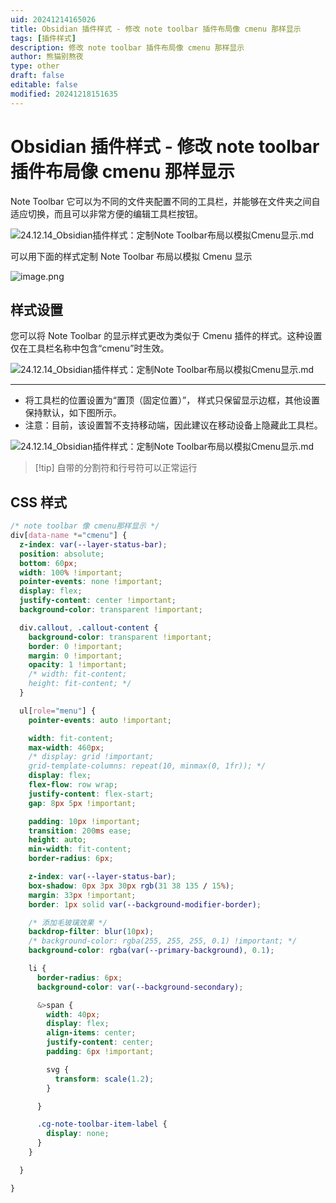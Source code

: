 ```yaml
---
uid: 20241214165026
title: Obsidian 插件样式 - 修改 note toolbar 插件布局像 cmenu 那样显示
tags: [插件样式]
description: 修改 note toolbar 插件布局像 cmenu 那样显示
author: 熊猫别熬夜
type: other
draft: false
editable: false
modified: 20241218151635
---
```


# Obsidian 插件样式 - 修改 note toolbar 插件布局像 cmenu 那样显示

Note Toolbar 它可以为不同的文件夹配置不同的工具栏，并能够在文件夹之间自适应切换，而且可以非常方便的编辑工具栏按钮。

![24.12.14_Obsidian插件样式：定制Note Toolbar布局以模拟Cmenu显示.md](https://cdn.pkmer.cn/images/202412141716376.png!pkmer)

可以用下面的样式定制 Note Toolbar 布局以模拟 Cmenu 显示

![image.png](https://cdn.pkmer.cn/images/202412181431856.png!pkmer)

## 样式设置

您可以将 Note Toolbar 的显示样式更改为类似于 Cmenu 插件的样式。这种设置仅在工具栏名称中包含“cmenu”时生效。

![24.12.14_Obsidian插件样式：定制Note Toolbar布局以模拟Cmenu显示.md](https://cdn.pkmer.cn/images/202412141716382.png!pkmer)

---

- 将工具栏的位置设置为“置顶（固定位置）”， 样式只保留显示边框，其他设置保持默认，如下图所示。
- 注意：目前，该设置暂不支持移动端，因此建议在移动设备上隐藏此工具栏。

![24.12.14_Obsidian插件样式：定制Note Toolbar布局以模拟Cmenu显示.md](https://cdn.pkmer.cn/images/202412141716747.png!pkmer)

> [!tip] 自带的分割符和行号符可以正常运行

## CSS 样式

```css
/* note toolbar 像 cmenu那样显示 */
div[data-name *="cmenu"] {
  z-index: var(--layer-status-bar);
  position: absolute;
  bottom: 60px;
  width: 100% !important;
  pointer-events: none !important;
  display: flex;
  justify-content: center !important;
  background-color: transparent !important;

  div.callout, .callout-content {
    background-color: transparent !important;
    border: 0 !important;
    margin: 0 !important;
    opacity: 1 !important;
    /* width: fit-content;
    height: fit-content; */
  }

  ul[role="menu"] {
    pointer-events: auto !important;

    width: fit-content;
    max-width: 460px;
    /* display: grid !important;
    grid-template-columns: repeat(10, minmax(0, 1fr)); */
    display: flex;
    flex-flow: row wrap;
    justify-content: flex-start;
    gap: 8px 5px !important;

    padding: 10px !important;
    transition: 200ms ease;
    height: auto;
    min-width: fit-content;
    border-radius: 6px;

    z-index: var(--layer-status-bar);
    box-shadow: 0px 3px 30px rgb(31 38 135 / 15%);
    margin: 33px !important;
    border: 1px solid var(--background-modifier-border);

    /* 添加毛玻璃效果 */
    backdrop-filter: blur(10px);
    /* background-color: rgba(255, 255, 255, 0.1) !important; */
    background-color: rgba(var(--primary-background), 0.1);

    li {
      border-radius: 6px;
      background-color: var(--background-secondary);

      &>span {
        width: 40px;
        display: flex;
        align-items: center;
        justify-content: center;
        padding: 6px !important;

        svg {
          transform: scale(1.2);
        }

      }

      .cg-note-toolbar-item-label {
        display: none;
      }
    }

  }

}
```